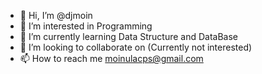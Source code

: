 - 👋 Hi, I’m @djmoin
- 👀 I’m interested in Programming 
- 🌱 I’m currently learning Data Structure and DataBase 
- 💞️ I’m looking to collaborate on (Currently not interested)
- 📫 How to reach me moinulacps@gmail.com

<!---
djmoin/djmoin is a ✨ special ✨ repository because its `README.md` (this file) appears on your GitHub profile.
You can click the Preview link to take a look at your changes.
--->
